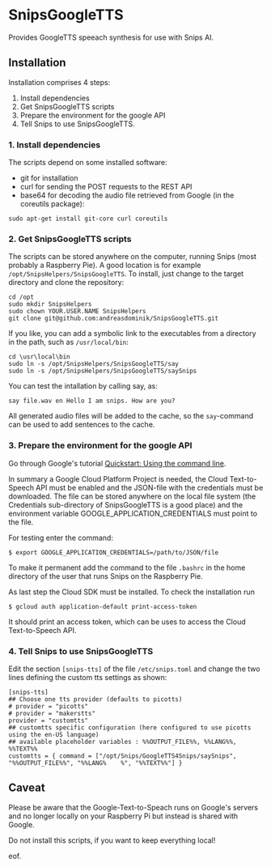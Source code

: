 # SnipsGoogleTTS

Provides GoogleTTS speeach synthesis for use with Snips AI.

## Installation

Installation comprises 4 steps:
1. Install dependencies
2. Get SnipsGoogleTTS scripts
3. Prepare the environment for the google API
4. Tell Snips to use SnipsGoogleTTS.


### 1. Install dependencies

The scripts depend on some installed software:
* git for installation
* curl for sending the POST requests to the REST API
* base64 for decoding the audio file retrieved from Google (in the coreutils package):

```
sudo apt-get install git-core curl coreutils
```



### 2. Get SnipsGoogleTTS scripts

The scripts can be stored anywhere on the computer, running Snips (most
probably a Raspberry Pie). A good location is for example
`/opt/SnipsHelpers/SnipsGoogleTTS`.
To install, just change to the target directory and clone the
repository:
```
cd /opt
sudo mkdir SnipsHelpers
sudo chown YOUR.USER.NAME SnipsHelpers
git clone git@github.com:andreasdominik/SnipsGoogleTTS.git
```

If you like, you can add a symbolic link to the executables from a directory in the
path, such as `/usr/local/bin`:
```
cd \usr\local\bin
sudo ln -s /opt/SnipsHelpers/SnipsGoogleTTS/say
sudo ln -s /opt/SnipsHelpers/SnipsGoogleTTS/saySnips
```

You can test the intallation by calling say, as:
```
say file.wav en Hello I am snips. How are you?
```

All generated audio files will be added to the cache, so the `say`-command
can be used to add sentences to the cache.


### 3. Prepare the environment for the google API

Go through Google's tutorial [Quickstart: Using the command line](https://cloud.google.com/text-to-speech/docs/quickstart-protocol).

In summary a Google Cloud Platform Project is needed, the Cloud Text-to-Speech
API must be enabled and the JSON-file with the credentials must be downloaded.
The file can be stored anywhere on the local file system (the Credentials
sub-directory of SnipsGoogleTTS is a good place) and the environment variable
GOOGLE_APPLICATION_CREDENTIALS must point to the file.

For testing enter the command:
```
$ export GOOGLE_APPLICATION_CREDENTIALS=/path/to/JSON/file
```
To make it permanent add the command to the file `.bashrc` in the home
directory of the user that runs Snips on the Raspberry Pie.

As last step the Cloud SDK must be installed.
To check the installation run
```
$ gcloud auth application-default print-access-token
```
It should print an access token, which can be uses to access the Cloud
Text-to-Speech API.


### 4. Tell Snips to use SnipsGoogleTTS

Edit the section ```[snips-tts]``` of the file ```/etc/snips.toml``` and
change the two lines defining the custom tts settings as shown:

```
[snips-tts]
## Choose one tts provider (defaults to picotts)
# provider = "picotts"
# provider = "makerstts"
provider = "customtts"
## customtts specific configuration (here configured to use picotts using the en-US language)
## available placeholder variables : %%OUTPUT_FILE%%, %%LANG%%, %%TEXT%%
customtts = { command = ["/opt/Snips/GoogleTTS4Snips/saySnips", "%%OUTPUT_FILE%%", "%%LANG%    %", "%%TEXT%%"] }
```



## Caveat

Please be aware that the Google-Text-to-Speach runs on Google's servers
and no longer locally on your Raspberry Pi but instead is shared with
Google.

Do not install this scripts, if you want to keep everything local!

eof.
